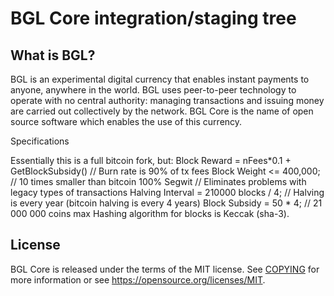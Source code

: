 BGL Core integration/staging tree
=====================================

What is BGL?
----------------

BGL is an experimental digital currency that enables instant payments to
anyone, anywhere in the world. BGL uses peer-to-peer technology to operate
with no central authority: managing transactions and issuing money are carried
out collectively by the network. BGL Core is the name of open source
software which enables the use of this currency.

Specifications

Essentially this is a full bitcoin fork, but:
Block Reward = nFees*0.1 + GetBlockSubsidy()    // Burn rate is 90% of tx fees
Block Weight <= 400,000;                        // 10 times smaller than bitcoin
100% Segwit                                     // Eliminates problems with legacy types of transactions
Halving Interval = 210000 blocks / 4;           // Halving is every year (bitcoin halving is every 4 years)
Block Subsidy = 50 * 4;                         // 21 000 000 coins max
Hashing algorithm for blocks is Keccak (sha-3).

License
-------

BGL Core is released under the terms of the MIT license. See [COPYING](COPYING) for more
information or see https://opensource.org/licenses/MIT.
